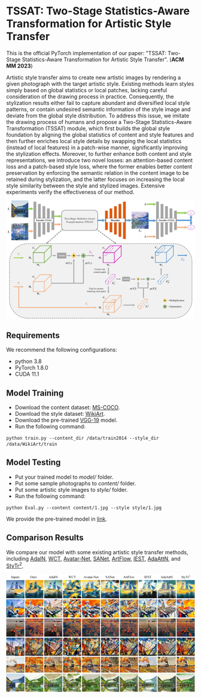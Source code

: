 # TSSAT: Two-Stage Statistics-Aware Transformation for Artistic Style Transfer
This is the official PyTorch implementation of our paper: "TSSAT: Two-Stage Statistics-Aware Transformation for Artistic Style Transfer". (**ACM MM 2023**) 

Artistic style transfer aims to create new artistic images by rendering a given photograph with the target artistic style. Existing methods learn styles simply based on global statistics or local patches, lacking careful consideration of the drawing process in practice. Consequently, the stylization results either fail to capture abundant and diversified local style patterns, or contain undesired semantic information of the style image and deviate from the global style distribution. To address this issue, we imitate the drawing process of humans and propose a Two-Stage Statistics-Aware Transformation (TSSAT) module, which first builds the global style foundation by aligning the global statistics of content and style features and then further enriches local style details by swapping the local statistics (instead of local features) in a patch-wise manner, significantly improving the stylization effects. Moreover, to further enhance both content and style representations, we introduce two novel losses: an attention-based content loss and a patch-based style loss, where the former enables better content preservation by enforcing the semantic relation in the content image to be retained during stylization, and the latter focuses on increasing the local style similarity between the style and stylized images. Extensive experiments verify the effectiveness of our method.

<div align=center>
<img src="https://github.com/HalbertCH/TSSAT/blob/main/figures/overview.jpg" width="900" alt="Pipeline"/><br/>
</div>

## Requirements  
We recommend the following configurations:  
- python 3.8
- PyTorch 1.8.0
- CUDA 11.1

## Model Training  
- Download the content dataset: [MS-COCO](https://cocodataset.org/#download).
- Download the style dataset: [WikiArt](https://www.kaggle.com/c/painter-by-numbers).
- Download the pre-trained [VGG-19](https://drive.google.com/file/d/11uddn7sfe8DurHMXa0_tPZkZtYmumRNH/view?usp=sharing) model.
- Run the following command:
```
python train.py --content_dir /data/train2014 --style_dir /data/WikiArt/train
```

## Model Testing
- Put your trained model to *model/* folder.
- Put some sample photographs to *content/* folder.
- Put some artistic style images to *style/* folder.
- Run the following command:
```
python Eval.py --content content/1.jpg --style style/1.jpg
```
We provide the pre-trained model in [link](https://drive.google.com/file/d/1r3T-oA7yN-pLT-M-DpQ2XO_-Y2bbJ92e/view?usp=sharing). 

## Comparison Results
We compare our model with some existing artistic style transfer methods, including [AdaIN](https://github.com/naoto0804/pytorch-AdaIN), [WCT](https://github.com/eridgd/WCT-TF), [Avatar-Net](https://github.com/LucasSheng/avatar-net), [SANet](https://github.com/GlebBrykin/SANET), [ArtFlow](https://github.com/pkuanjie/ArtFlow), [IEST](https://github.com/HalbertCH/IEContraAST), [AdaAttN](https://github.com/Huage001/AdaAttN), and [StyTr<sup>2](https://github.com/diyiiyiii/StyTR-2).  

![image](https://github.com/HalbertCH/TSSAT/blob/main/figures/comparison.jpg) 
